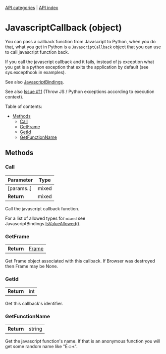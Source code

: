 [API categories](API-categories.md) | [API index](API-index.md)


# JavascriptCallback (object)

You can pass a callback function from Javascript to Python, when you do that, what you get in Python is a `JavascriptCallback` object that you can use to call javascript function back.

If you call the javascript callback and it fails, instead of js exception what you get is a python exception that exits the application by default (see sys.excepthook in examples). 

See also [JavascriptBindings](JavascriptBindings.md).

See also [Issue #11](../issues/11) (Throw JS / Python exceptions according to execution context).


Table of contents:
* [Methods](#methods)
  * [Call](#call)
  * [GetFrame](#getframe)
  * [GetId](#getid)
  * [GetFunctionName](#getfunctionname)


## Methods


### Call

| Parameter | Type |
| --- | --- |
| [params..] | mixed |
| __Return__ | mixed |

Call the javascript callback function.

For a list of allowed types for `mixed` see JavascriptBindings.[IsValueAllowed()](JavascriptBindings.md#isvalueallowed).


### GetFrame

| | |
| --- | --- |
| __Return__ | [Frame](Frame.md) |

Get Frame object associated with this callback. If Browser was destroyed
then Frame may be None.


### GetId

| | |
| --- | --- |
| __Return__ | int |

Get this callback's identifier.


### GetFunctionName

| | |
| --- | --- |
| __Return__ | string |

Get the javascript function's name. If that is an anonymous function you will get some random name like "É☺«".
